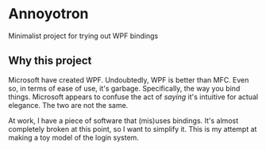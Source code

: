 # Annoyotron
Minimalist project for trying out WPF bindings

## Why this project
Microsoft have created WPF. Undoubtedly, WPF is better than MFC. Even so, in terms of ease of use, it's garbage. Specifically, the way you bind things. Microsoft appears to confuse the act of _saying_ it's intuitive for actual elegance. The two are not the same.

At work, I have a piece of software that (mis)uses bindings. It's almost completely broken at this point, so I want to simplify it. This is my attempt at making a toy model of the login system. 
